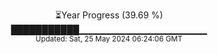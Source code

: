 <p align="center">
⏳Year Progress (39.69 %) <br>
███████████▁▁▁▁▁▁▁▁▁▁▁▁▁▁▁▁▁▁▁ <br>
<sub>Updated: Sat, 25 May 2024 06:24:06 GMT</sub>
</p>

